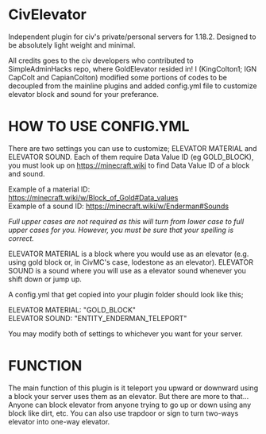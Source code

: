 # CivElevator
Independent plugin for civ's private/personal servers for 1.18.2. Designed to be absolutely light weight and minimal.

All credits goes to the civ developers who contributed to SimpleAdminHacks repo, where GoldElevator resided in!
I (KingColton1; IGN CapColt and CapianColton) modified some portions of codes to be decoupled from the mainline plugins and added config.yml file to customize elevator block and sound for your preferance.

# HOW TO USE CONFIG.YML
There are two settings you can use to customize; ELEVATOR MATERIAL and ELEVATOR SOUND. Each of them require Data Value ID (eg GOLD_BLOCK), you must look up on https://minecraft.wiki to find Data Value ID of a block and sound. <br>

Example of a material ID: https://minecraft.wiki/w/Block_of_Gold#Data_values <br>
Example of a sound ID: https://minecraft.wiki/w/Enderman#Sounds <br>

<i>Full upper cases are not required as this will turn from lower case to full upper cases for you. However, you must be sure that your spelling is correct.</i>

ELEVATOR MATERIAL is a block where you would use as an elevator (e.g. using gold block or, in CivMC's case, lodestone as an elevator).
ELEVATOR SOUND is a sound where you will use as a elevator sound whenever you shift down or jump up.

A config.yml that get copied into your plugin folder should look like this;

ELEVATOR MATERIAL: "GOLD_BLOCK"<br>
ELEVATOR SOUND: "ENTITY_ENDERMAN_TELEPORT"

You may modify both of settings to whichever you want for your server.

# FUNCTION
The main function of this plugin is it teleport you upward or downward using a block your server uses them as an elevator. But there are more to that... Anyone can block elevator from anyone trying to go up or down using any block like dirt, etc. You can also use trapdoor or sign to turn two-ways elevator into one-way elevator.
